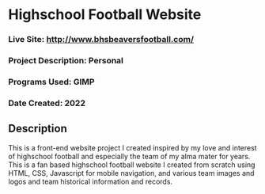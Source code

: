 # Highschool Football Website
### Live Site: http://www.bhsbeaversfootball.com/

### Project Description: Personal
### Programs Used: GIMP
### Date Created: 2022

## Description
This is a front-end website project I created inspired by my love and interest of highschool football and especially the team of my alma mater for years. This is a fan based highschool football website I created from scratch using HTML, CSS, Javascript for mobile navigation, and various team images and logos and team historical information and records. 
